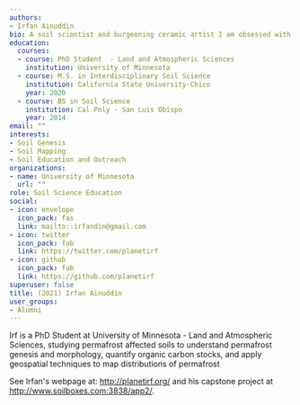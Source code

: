 ```yaml
---
authors:
- Irfan Ainuddin
bio: A soil scientist and burgeoning ceramic artist I am obsessed with clay in all of its potential forms
education:
  courses:
  - course: PhD Student  - Land and Atmospheric Sciences
    institution: University of Minnesota
  - course: M.S. in Interdisciplinary Soil Science
    institution: California State University-Chico
    year: 2020
  - course: BS in Soil Science
    institution: Cal Poly - San Luis Obispo
    year: 2014
email: ""
interests:
- Soil Genesis
- Soil Mapping
- Soil Education and Outreach
organizations:
- name: University of Minnesota
  url: ""
role: Soil Science Education
social:
- icon: envelope
  icon_pack: fas
  link: mailto::irfandin@gmail.com
- icon: twitter
  icon_pack: fab
  link: https://twitter.com/planetirf
- icon: github
  icon_pack: fab
  link: https://github.com/planetirf
superuser: false
title: (2021) Irfan Ainuddin
user_groups:
- Alumni
---
```


Irf is a PhD Student at University of Minnesota - Land and Atmospheric Sciences, studying permafrost affected soils to understand permafrost genesis and morphology, quantify organic carbon stocks, and apply geospatial techniques to map distributions of permafrost

See Irfan's webpage at: http://planetirf.org/ and his capstone project at http://www.soilboxes.com:3838/app2/.


